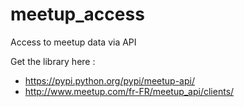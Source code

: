 # meetup_access
Access to meetup data via API

Get the library here : 
 - https://pypi.python.org/pypi/meetup-api/
 - http://www.meetup.com/fr-FR/meetup_api/clients/
